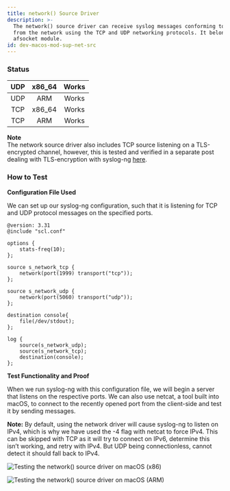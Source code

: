 ```yaml
---
title: network() Source Driver
description: >-
  The network() source driver can receive syslog messages conforming to RFC3164
  from the network using the TCP and UDP networking protocols. It belongs in the
  afsocket module.
id: dev-macos-mod-sup-net-src
---
```


### **Status**

| UDP | x86\_64 | Works |
| :-: | :-----: | :---: |
| UDP |   ARM   | Works |
| TCP | x86\_64 | Works |
| TCP |   ARM   | Works |

**Note**\
The network source driver also includes TCP source listening on a TLS-encrypted channel, however, this is tested and verified in a separate post dealing with TLS-encryption with syslog-ng [here](tls-encryption/).

### **How to Test**

**Configuration File Used**

We can set up our syslog-ng configuration, such that it is listening for TCP and UDP protocol messages on the specified ports.

```config
@version: 3.31
@include "scl.conf"

options {
    stats-freq(10);
};

source s_network_tcp {
    network(port(1999) transport("tcp"));
};

source s_network_udp {
    network(port(5060) transport("udp"));
};

destination console{
    file(/dev/stdout);
};

log {
    source(s_network_udp);
    source(s_network_tcp);
    destination(console);
};
```

**Test Functionality and Proof**

When we run syslog-ng with this configuration file, we will begin a server that listens on the respective ports. We can also use netcat, a tool built into macOS, to connect to the recently opened port from the client-side and test it by sending messages.

**Note:** By default, using the network driver will cause syslog-ng to listen on IPv4, which is why we have used the -4 flag with netcat to force IPv4. This can be skipped with TCP as it will try to connect on IPv6, determine this isn’t working, and retry with IPv4. But UDP being connectionless, cannot detect it should fall back to IPv4.

![Testing the network() source driver on macOS (x86)](/assets/images/test\_x86.png)

![Testing the network() source driver on macOS (ARM)](/assets/images/test\_arm.png)
